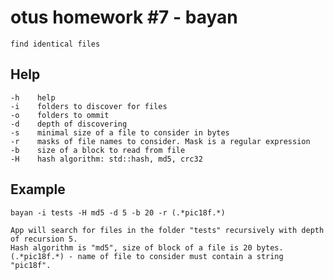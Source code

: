 # otus homework #7 - bayan
    find identical files

## Help
    -h    help
    -i    folders to discover for files
    -o    folders to ommit
    -d    depth of discovering
    -s    minimal size of a file to consider in bytes
    -r    masks of file names to consider. Mask is a regular expression
    -b    size of a block to read from file
    -H    hash algorithm: std::hash, md5, crc32
    
## Example
    bayan -i tests -H md5 -d 5 -b 20 -r (.*pic18f.*)
    
    App will search for files in the folder "tests" recursively with depth of recursion 5.
    Hash algorithm is "md5", size of block of a file is 20 bytes.
    (.*pic18f.*) - name of file to consider must contain a string "pic18f".
    

